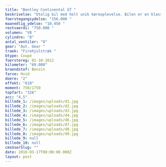 ```yaml
---
title: "Bentley Continental GT "
beskrivelse: "Utolig bil med helt unik køreoplevelse. Bilen er en klassiker og er bestemt en bil du vil komme til at holde af. "
foerstegangsydelse: "156.000 "
maanedlig_ydelse: "10.450 "
restvaerdi: "750.000 "
volumen: "V8 "
cylindre: "8"
antal_ventiler: "0"
gear: "Aut. Gear "
traek: "Firehjulstræk "
btype: Coupé
foerstereg: 01-10-2012
kilometer: "69.000"
braendstof: Benzin
farve: Hvid
doere: "2"
effekt: "610"
moment: 750/1750
topfart: "326"
acc: "4,5"
billede_1: /images/uploads/d1.jpg
billede_2: /images/uploads/d2.jpg
billede_3: /images/uploads/d3.jpg
billede_4: /images/uploads/d4.jpg
billede_5: /images/uploads/d6.jpg
billede_6: /images/uploads/d7.jpg
billede_7: /images/uploads/d8.jpg
billede_8: /images/uploads/d9.jpg
billede_9: null
billede_10: null
cmsUserSlug: ""
date: 2016-03-17T00:00:00.000Z
layout: post
---
```



